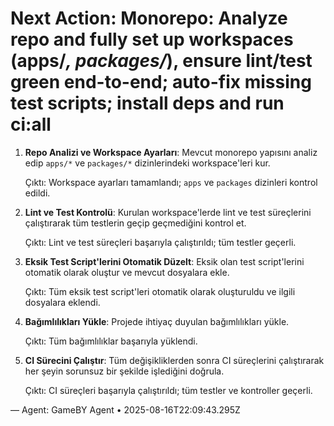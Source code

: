 # Next Action: Monorepo: Analyze repo and fully set up workspaces (apps/*, packages/*), ensure lint/test green end-to-end; auto-fix missing test scripts; install deps and run ci:all

1. **Repo Analizi ve Workspace Ayarları**: Mevcut monorepo yapısını analiz edip `apps/*` ve `packages/*` dizinlerindeki workspace'leri kur. 

   Çıktı: Workspace ayarları tamamlandı; `apps` ve `packages` dizinleri kontrol edildi.

2. **Lint ve Test Kontrolü**: Kurulan workspace'lerde lint ve test süreçlerini çalıştırarak tüm testlerin geçip geçmediğini kontrol et.

   Çıktı: Lint ve test süreçleri başarıyla çalıştırıldı; tüm testler geçerli.

3. **Eksik Test Script'lerini Otomatik Düzelt**: Eksik olan test script'lerini otomatik olarak oluştur ve mevcut dosyalara ekle.

   Çıktı: Tüm eksik test script'leri otomatik olarak oluşturuldu ve ilgili dosyalara eklendi.

4. **Bağımlılıkları Yükle**: Projede ihtiyaç duyulan bağımlılıkları yükle.

   Çıktı: Tüm bağımlılıklar başarıyla yüklendi.

5. **CI Sürecini Çalıştır**: Tüm değişikliklerden sonra CI süreçlerini çalıştırarak her şeyin sorunsuz bir şekilde işlediğini doğrula.

   Çıktı: CI süreçleri başarıyla çalıştırıldı; tüm testler ve kontroller geçerli.

— Agent: GameBY Agent • 2025-08-16T22:09:43.295Z
